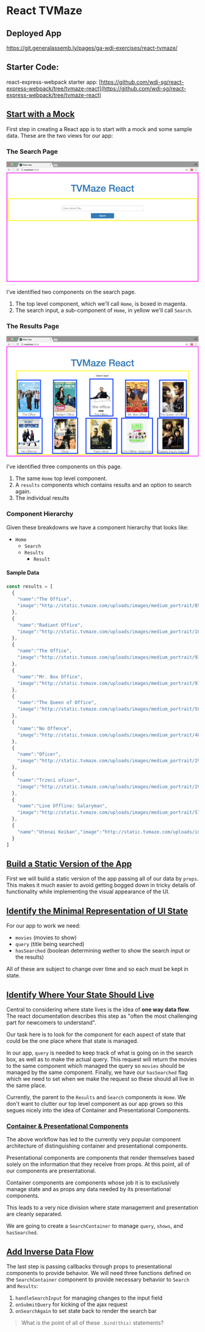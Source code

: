 # React TVMaze

## Deployed App
https://git.generalassemb.ly/pages/ga-wdi-exercises/react-tvmaze/

## Starter Code:
react-express-webpack starter app: [https://github.com/wdi-sg/react-express-webpack/tree/tvmaze-react](https://github.com/wdi-sg/react-express-webpack/tree/tvmaze-react)

## [Start with a Mock](https://facebook.github.io/react/docs/thinking-in-react.html#start-with-a-mock)
First step in creating a React app is to start with a mock and some sample data.
These are the two views for our app:

### The Search Page
![search page](./images/search.png)

I've identified two components on the search page.
1. The top level component, which we'll call `Home`, is boxed in magenta.
2. The search input, a sub-component of `Home`, in yellow we'll call `Search`.

### The Results Page
![results page](./images/results.png)

I've identified three components on this page.
1. The same `Home` top level component.
2. A `results` components which contains results and an option to search again.
3. The individual results

### Component Hierarchy

Given these breakdowns we have a component hierarchy that looks like:
- `Home`
  - `Search`
  - `Results`
    - `Result`

#### Sample Data

```js
const results = [
  {
    "name":"The Office",
    "image":"http://static.tvmaze.com/uploads/images/medium_portrait/85/213184.jpg"
  },
  {
    "name":"Radiant Office",
    "image":"http://static.tvmaze.com/uploads/images/medium_portrait/101/254702.jpg"
  },
  {
    "name":"The Office",
    "image":"http://static.tvmaze.com/uploads/images/medium_portrait/93/234802.jpg"
  },
  {
    "name":"Mr. Box Office",
    "image":"http://static.tvmaze.com/uploads/images/medium_portrait/97/244942.jpg"
  },
  {
    "name":"The Queen of Office",
    "image":"http://static.tvmaze.com/uploads/images/medium_portrait/58/146476.jpg"
  },
  {
    "name":"No Offence",
    "image":"http://static.tvmaze.com/uploads/images/medium_portrait/48/121682.jpg"
  },
  {
    "name":"Oficer",
    "image":"http://static.tvmaze.com/uploads/images/medium_portrait/29/73047.jpg"
  },
  {
    "name":"Trzeci oficer",
    "image":"http://static.tvmaze.com/uploads/images/medium_portrait/29/73053.jpg"
  },
  {
    "name":"Line Offline: Salaryman",
    "image":"http://static.tvmaze.com/uploads/images/medium_portrait/57/143508.jpg"
  },
  {
    "name":"Utenai Keikan","image":"http://static.tvmaze.com/uploads/images/medium_portrait/42/106093.jpg"
  }
]
```

## [Build a Static Version of the App](https://facebook.github.io/react/docs/thinking-in-react.html#step-2-build-a-static-version-in-react)

First we will build a static version of the app passing all of our data by `props`.
This makes it much easier to avoid getting bogged down in tricky details of functionality while implementing the visual appearance of the UI.

## [Identify the Minimal Representation of UI State](https://facebook.github.io/react/docs/thinking-in-react.html#step-3-identify-the-minimal-but-complete-representation-of-ui-state)

For our app to work we need:
- `movies` (movies to show)
- `query` (title being searched)
- `hasSearched` (boolean determining wether to show the search input or the results)

All of these are subject to change over time and so each must be kept in state.

## [Identify Where Your State Should Live](https://facebook.github.io/react/docs/thinking-in-react.html#step-4-identify-where-your-state-should-live)

Central to considering where state lives is the idea of **one way data flow**.
The react documentation describes this step as "often the most challenging part for newcomers to understand".

Our task here is to look for the component for each aspect of state that could be the one place where that state is managed.

In our app, `query` is needed to keep track of what is going on in the search box, as well as to make the actual query.
This request will return the movies to the same component which managed the query so `movies` should be managed by the same component.
Finally, we have our `hasSearched` flag which we need to set when we make the request so these should all live in the same place.

Currently, the parent to the `Results` and `Search` components is `Home`.
We don't want to clutter our top level component as our app grows so this segues nicely into the idea of Container and Presentational Components.

### [Container & Presentational Components](https://medium.com/@dan_abramov/smart-and-dumb-components-7ca2f9a7c7d0)
The above workflow has led to the currently very popular component architecture of distinguishing container and presentational components.

Presentational components are components that render themselves based solely on the information that they receive from props. At this point, all of our components are presentational.

Container components are components whose job it is to exclusively manage state and as props any data needed by its presentational components.

This leads to a very nice division where state management and presentation are cleanly separated.

We are going to create a `SearchContainer` to manage `query`, `shows`, and `hasSearched`.

## [Add Inverse Data Flow](https://facebook.github.io/react/docs/thinking-in-react.html#step-5-add-inverse-data-flow)
The last step is passing callbacks through props to presentational components to provide behavior.
We will need three functions defined on the `SearchContainer` component to provide necessary behavior to `Search` and `Results`:

1. `handleSearchInput` for managing changes to the input field
2. `onSubmitQuery` for kicking of the ajax request
3. `onSearchAgain` to set state back to render the search bar

> What is the point of all of these `.bind(this)` statements?
